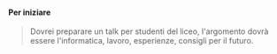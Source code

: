 #### Per iniziare

> Dovrei preparare un talk per studenti del liceo, l'argomento dovrà essere l'informatica, lavoro, esperienze, consigli per il futuro.


<aside class="notes">
</aside>
